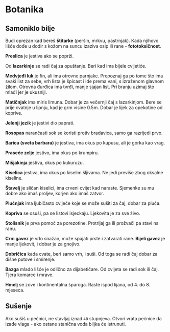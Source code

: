# Botanika

## Samoniklo bilje

Budi oprezan kad bereš **štitarke** (peršin, mrkvu, pastrnjak). Kada njihovo lišće dođe u dodir s kožom na suncu izaziva osip ili rane - **fototoksičnost**.

**Preslica** je jestiva ako se poprži.

Od **lazarkinje** se radi čaj za opuštanje. Beri kad ima bijele cvijetiće.

**Medvjeđi luk** je fin, ali ima otrovne parnjake. Prepoznaj ga po tome što ima svaki list za sebe, vrh lista je špicast i ide prema vani, s izraženom glavnom žilom. Otrovna đurđica ima tvrđi, manje sjajan list. Pri branju uzimaj što mlađi jer je ukusniji.

**Matičnjak** ima miris limuna. Dobar je za večernji čaj s lazarkinjom. Bere se prije cvatnje u lipnju, kad je grm visine 0.5m. Dobar je lijek za opekotine od koprive.

**Jelenji jezik** je jestivi dio paprati.

**Rosopas** narančasti sok se koristi protiv bradavica, samo ga razrijedi prvo.

**Barica (sveta barbara)** je jestiva, ima okus po kupusu, ali je gorka kao vrag.

**Praseće zelje** jestivo, ima okus po krumpiru.

**Mišjakinja** jestiva, okus po kukuruzu.

**Kiselica** jestiva, ima okus po kiselim šljivama. Ne jedi previše zbog oksalne kiseline.

**Štavelj** je sličan kiselici, ima crveni cvijet kad naraste. Sjemenke su mu dobre ako imaš proljev, korjen ako imaš zatvor.

**Plućnjak** ima ljubičasto cvijeće koje se može sušiti za čaj, dobar za pluća.

**Kopriva** se osuši, pa se listovi isjeckaju. Ljekovita je za sve živo.

**Stolisnik** je prva pomoć za porezotine. Protrljaj ga ili prožvači pa stavi na ranu.

**Crni gavez** je vrlo snažan, može spajati prste i zatvarati rane. **Bijeli gavez** je manje ljekovit, i dobar je za gnojivo.

**Dobričica** kada cvate, beri samo vrh, i suši. Od toga se radi čaj dobar za dišne putove i smirenje.

**Bazga** mlado lišće je odlično za dijabetičare. Od cvijeta se radi sok ili čaj. Tjera komarce i mrave.

**Hmelj** se zove i kontinentalna šparoga. Raste ispod lijana, od 4. do 8. mjeseca.

## Sušenje

Ako sušiš u pećnici, ne stavljaj iznad `40` stupnjeva. Otvori vrata pećnice da izađe vlaga - ako ostane stanična voda biljka će istrunuti.


